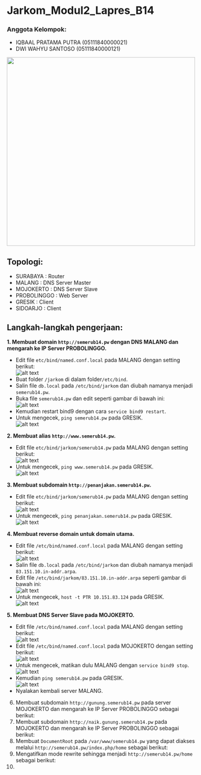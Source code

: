 # **Jarkom_Modul2_Lapres_B14**
### Anggota Kelompok:
- IQBAAL PRATAMA PUTRA  (05111840000021)
- DWI WAHYU SANTOSO     (05111840000121)

<img src="images/topologi.PNG" width="500">

## Topologi:
- SURABAYA    : Router
- MALANG      : DNS Server Master
- MOJOKERTO   : DNS Server Slave
- PROBOLINGGO : Web Server
- GRESIK      : Client
- SIDOARJO    : Client

## Langkah-langkah pengerjaan:
**1. Membuat domain `http://semerub14.pw` dengan DNS MALANG dan mengarah ke IP Server PROBOLINGGO.** <br>
- Edit file `etc/bind/named.conf.local` pada MALANG dengan setting berikut: <br>
![alt text](/images/1.1.png) <br>
- Buat folder `/jarkom` di dalam folder`/etc/bind`. <br> 
- Salin file `db.local` pada `/etc/bind/jarkom` dan diubah namanya menjadi `semerub14.pw`. <br>
- Buka file `semerub14.pw` dan edit seperti gambar di bawah ini: <br>
![alt text](/images/1.2.png) <br>
- Kemudian restart bind9 dengan cara `service bind9 restart`. <br>
- Untuk mengecek, `ping semerub14.pw` pada GRESIK. <br>
![alt text](/images/1.3.png) <br>

**2. Membuat alias `http://www.semerub14.pw`.** <br>
- Edit file `etc/bind/jarkom/semerub14.pw` pada MALANG dengan setting berikut: <br>
![alt text](/images/2.1.png) <br>
- Untuk mengecek, `ping www.semerub14.pw` pada GRESIK. <br>
![alt text](/images/2.2.png) <br>

**3. Membuat subdomain `http://penanjakan.semerub14.pw`.** <br>
- Edit file `etc/bind/jarkom/semerub14.pw` pada MALANG dengan setting berikut: <br>
![alt text](/images/3.1.png) <br>
- Untuk mengecek, `ping penanjakan.semerub14.pw` pada GRESIK. <br>
![alt text](/images/3.2.png) <br>

**4. Membuat reverse domain untuk domain utama.** <br>
- Edit file `/etc/bind/named.conf.local` pada MALANG dengan setting berikut: <br>
![alt text](/images/4.1.png) <br>
- Salin file `db.local` pada `/etc/bind/jarkom` dan diubah namanya menjadi `83.151.10.in-addr.arpa`. <br>
- Edit file `/etc/bind/jarkom/83.151.10.in-addr.arpa` seperti gambar di bawah ini: <br>
![alt text](/images/4.2.png) <br>
- Untuk mengecek, `host -t PTR 10.151.83.124` pada GRESIK. <br>
![alt text](/images/4.3.png) <br>

**5. Membuat DNS Server Slave pada MOJOKERTO.** <br>
- Edit file `/etc/bind/named.conf.local` pada MALANG dengan setting berikut: <br>
![alt text](/images/5.1.png) <br>
- Edit file `/etc/bind/named.conf.local` pada MOJOKERTO dengan setting berikut: <br>
![alt text](/images/5.2.png) <br>
- Untuk mengecek, matikan dulu MALANG dengan `service bind9 stop`. <br>
![alt text](/images/5.3.png) <br>
- Kemudian `ping semerub14.pw` pada GRESIK. <br>
![alt text](/images/5.4.png) <br>
- Nyalakan kembali server MALANG. <br>

6. Membuat subdomain `http://gunung.semerub14.pw` pada server MOJOKERTO dan mengarah ke IP Server PROBOLINGGO sebagai berikut:
7. Membuat subdomain `http://naik.gunung.semerub14.pw` pada MOJOKERTO dan mengarah ke IP Server PROBOLINGGO sebagai berikut:
8. Membuat `DocumentRoot` pada `/var/www/semerub14.pw` yang dapat diakses melalui `http://semerub14.pw/index.php/home` sebagai berikut:
9. Mengatifkan mode rewrite sehingga menjadi `http://semerub14.pw/home` sebagai berikut:
10. 

